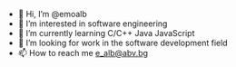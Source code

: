 - 👋 Hi, I’m @emoalb
- 👀 I’m interested in software engineering
- 🌱 I’m currently learning C/C++ Java JavaScript
- 💞️ I’m looking for work in the software development field
- 📫 How to reach me e_alb@abv.bg

<!---
emoalb/emoalb is a ✨ special ✨ repository because its `README.md` (this file) appears on your GitHub profile.
You can click the Preview link to take a look at your changes.
--->
